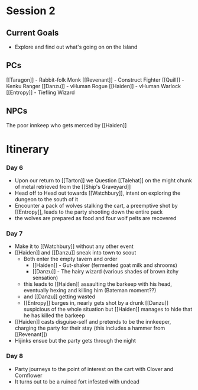 # Session 2
## Current Goals
- Explore and find out what's going on on the Island

## PCs
[[Taragon]] - Rabbit-folk Monk
[[Revenant]] - Construct Fighter
[[Quill]] - Kenku Ranger
[[Danzu]] - vHuman Rogue
[[Haiden]] - vHuman Warlock
[[Entropy]] - Tiefling Wizard

## NPCs
The poor innkeep who gets merced by [[Haiden]]

# Itinerary

### Day 6
- Upon our return to [[Tarton]] we Question [[Talehat]] on the might chunk of metal retrieved from the [[Ship's Graveyard]]
- Head off to Head out towards [[Watchbury]], intent on exploring the dungeon to the south of it
- Encounter a pack of wolves stalking the cart, a preemptive shot by [[Entropy]], leads to the party shooting down the entire pack
- the wolves are prepared as food and four wolf pelts are recovered

### Day 7
- Make it to [[Watchbury]] without any other event
- [[Haiden]] and [[Danzu]] sneak into town to scout
	- Both enter the empty tavern and order
		- [[Haiden]] - Gut-shaker (fermented goat milk and shrooms) 
		- [[Danzu]] - The hairy wizard (various shades of brown itchy sensation)
	- this leads to [[Haiden]] assaulting the barkeep with his head, eventually hexing and killing him (Bateman moment??)
	- and [[Danzu]] getting wasted 
	- [[Entropy]] barges in, nearly gets shot by a drunk [[Danzu]] suspicious of the whole situation but [[Haiden]] manages to hide that he has killed the barkeep
- [[Haiden]] casts disguise-self and pretends to be the innkeeper, charging the party for their stay (this includes a hammer from [[Revenant]])
- Hijinks ensue but the party gets through the night
### Day 8
- Party journeys to the point of interest on the cart with Clover and Cornflower
- It turns out to be a ruined fort infested with undead